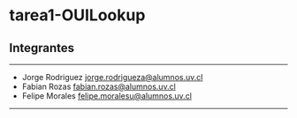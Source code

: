 # tarea1-OUILookup
## Integrantes 
----
- Jorge Rodriguez jorge.rodrigueza@alumnos.uv.cl
- Fabian Rozas fabian.rozas@alumnos.uv.cl
- Felipe Morales
felipe.moralesu@alumnos.uv.cl
---